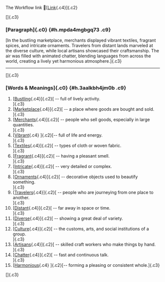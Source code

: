 The Workflow link
👏[[Link](https://www.google.com/url?q=http://www.google.com&sa=D&source=editors&ust=1758509146252781&usg=AOvVaw2t-P8a7AI7Lv2xurhKqz77){.c4}]{.c2}

[]{.c3}

### [Paragraph]{.c0} {#h.mpda4mgbgq73 .c9}

[In the bustling marketplace, merchants displayed vibrant textiles,
fragrant spices, and intricate ornaments. Travelers from distant lands
marveled at the diverse culture, while local artisans showcased their
craftsmanship. The air was filled with animated chatter, blending
languages from across the world, creating a lively yet harmonious
atmosphere.]{.c3}

------------------------------------------------------------------------

[]{.c3}

### [Words & Meanings]{.c0} {#h.3aalkbh4jm0b .c9}

1.  [[Bustling](https://www.google.com/url?q=http://www.google.com&sa=D&source=editors&ust=1758509146254724&usg=AOvVaw35DItEmJh6g-Tz3xoJVS2G){.c4}]{.c2}[ --
    full of lively activity.\
    ]{.c3}
2.  [[Marketplace](https://www.google.com/url?q=http://www.google.com&sa=D&source=editors&ust=1758509146255150&usg=AOvVaw0l099ewLfMydH4pNq6V7v-){.c4}]{.c2}[ --
    a place where goods are bought and sold.\
    ]{.c3}
3.  [[Merchants](https://www.google.com/url?q=http://www.google.com&sa=D&source=editors&ust=1758509146255508&usg=AOvVaw3LSUWK6QVrflVBQFqD47Fh){.c4}]{.c2}[ --
    people who sell goods, especially in large quantities.\
    ]{.c3}
4.  [[Vibrant](https://www.google.com/url?q=http://www.google.com&sa=D&source=editors&ust=1758509146255912&usg=AOvVaw0wYVwe9uL_1jKk48mH-doR){.c4}
    ]{.c2}[-- full of life and energy.\
    ]{.c3}
5.  [[Textiles](https://www.google.com/url?q=http://www.google.com&sa=D&source=editors&ust=1758509146256220&usg=AOvVaw0qGVzLB-QMuEHkp53ewQlp){.c4}]{.c2}[ --
    types of cloth or woven fabric.\
    ]{.c3}
6.  [[Fragrant](https://www.google.com/url?q=http://www.google.com&sa=D&source=editors&ust=1758509146256566&usg=AOvVaw0ynSfAXGXXi7spIcOWMYck){.c4}]{.c2}[ --
    having a pleasant smell.\
    ]{.c3}
7.  [[Intricate](https://www.google.com/url?q=http://www.google.com&sa=D&source=editors&ust=1758509146256891&usg=AOvVaw15B23LIN3yVsPpt8peAkxl){.c4}]{.c2}[ --
    very detailed or complex.\
    ]{.c3}
8.  [[Ornaments](https://www.google.com/url?q=http://www.google.com&sa=D&source=editors&ust=1758509146257216&usg=AOvVaw25jsnV8CTVL_SC3bznPeOL){.c4}]{.c2}[ --
    decorative objects used to beautify something.\
    ]{.c3}
9.  [[Travelers](https://www.google.com/url?q=http://www.google.com&sa=D&source=editors&ust=1758509146257561&usg=AOvVaw2Ils6lVbWUfY9hIrHK1k_V){.c4}]{.c2}[ --
    people who are journeying from one place to another.\
    ]{.c3}
10. [[Distant](https://www.google.com/url?q=http://www.google.com&sa=D&source=editors&ust=1758509146257973&usg=AOvVaw3B7uc2HfSLPzwbRUn63Bz9){.c4}]{.c2}[ --
    far away in space or time.\
    ]{.c3}
11. [[Diverse](https://www.google.com/url?q=http://www.google.com&sa=D&source=editors&ust=1758509146258318&usg=AOvVaw0JBU8slV8GhCme-SqPj53W){.c4}]{.c2}[ --
    showing a great deal of variety.\
    ]{.c3}
12. [[Culture](https://www.google.com/url?q=http://www.google.com&sa=D&source=editors&ust=1758509146258673&usg=AOvVaw2FKaaBJ6F4k_QIDv39KzRr){.c4}]{.c2}[ --
    the customs, arts, and social institutions of a group.\
    ]{.c3}
13. [[Artisans](https://www.google.com/url?q=http://www.google.com&sa=D&source=editors&ust=1758509146259089&usg=AOvVaw22QhpeHG2jeeZ0EgmE5pjf){.c4}]{.c2}[ --
    skilled craft workers who make things by hand.\
    ]{.c3}
14. [[Chatter](https://www.google.com/url?q=http://www.google.com&sa=D&source=editors&ust=1758509146259470&usg=AOvVaw04Ueg8CR3DFAbxhEu0Smmv){.c4}]{.c2}[ --
    fast and continuous talk.\
    ]{.c3}
15. [[Harmonious](https://www.google.com/url?q=http://www.google.com&sa=D&source=editors&ust=1758509146259798&usg=AOvVaw2KTGs-0dcCI6Un8fhTkedw){.c4}
    ]{.c2}[-- forming a pleasing or consistent whole.]{.c3}

[]{.c3}
